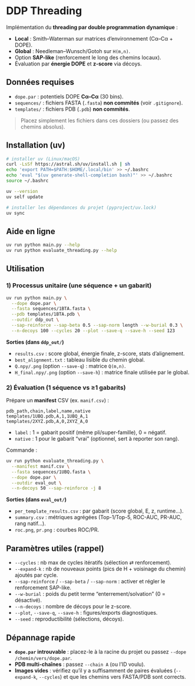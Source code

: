 # DDP Threading

Implémentation du **threading par double programmation dynamique** :

* **Local** : Smith–Waterman sur matrices d’environnement (Cα–Cα + DOPE).
* **Global** : Needleman–Wunsch/Gotoh sur `H(m,n)`.
* Option **SAP-like** (renforcement le long des chemins locaux).
* Évaluation par **énergie DOPE** et **z-score** via décoys.

## Données requises

* `dope.par` : potentiels DOPE **Cα–Cα** (30 bins).
* `sequences/` : fichiers FASTA (`.fasta`) **non commités** (voir `.gitignore`).
* `templates/` : fichiers PDB (`.pdb`) **non commités**.

> Placez simplement les fichiers dans ces dossiers (ou passez des chemins absolus).

## Installation (uv)

```bash
# installer uv (Linux/macOS)
curl -LsSf https://astral.sh/uv/install.sh | sh
echo 'export PATH=$PATH:$HOME/.local/bin' >> ~/.bashrc
echo 'eval "$(uv generate-shell-completion bash)"' >> ~/.bashrc
source ~/.bashrc

uv --version
uv self update

# installer les dépendances du projet (pyproject/uv.lock)
uv sync
```

## Aide en ligne

```bash
uv run python main.py --help
uv run python evaluate_threading.py --help
```

## Utilisation

### 1) Processus unitaire (une séquence + un gabarit)

```bash
uv run python main.py \
  --dope dope.par \
  --fasta sequences/1BTA.fasta \
  --pdb templates/1BTA.pdb \
  --outdir ddp_out \
  --sap-reinforce --sap-beta 0.5 --sap-norm length --w-burial 0.3 \
  --n-decoys 100 --cycles 20 --plot --save-q --save-h --seed 123
```

**Sorties (dans `ddp_out/`)**

* `results.csv` : score global, énergie finale, z-score, stats d’alignement.
* `best_alignment.txt` : tableau lisible du chemin global.
* `Q.npy/.png` (option `--save-q`) : matrice `Q(m,n)`.
* `H_final.npy/.png` (option `--save-h`) : matrice finale utilisée par le global.

### 2) Évaluation (1 séquence vs ≥1 gabarits)

Prépare un **manifest** CSV (ex. `manif.csv`) :

```csv
pdb_path,chain,label,name,native
templates/1UBQ.pdb,A,1,1UBQ_A,1
templates/2XYZ.pdb,A,0,2XYZ_A,0
```

* `label` : 1 = gabarit positif (même pli/super-famille), 0 = négatif.
* `native` : 1 pour le gabarit “vrai” (optionnel, sert à reporter son rang).

Commande :

```bash
uv run python evaluate_threading.py \
  --manifest manif.csv \
  --fasta sequences/1UBQ.fasta \
  --dope dope.par \
  --outdir eval_out \
  --n-decoys 50 --sap-reinforce -j 8
```

**Sorties (dans `eval_out/`)**

* `per_template_results.csv` : par gabarit (score global, E, z, runtime…).
* `summary.csv` : métriques agrégées (Top-1/Top-5, ROC-AUC, PR-AUC, rang natif…).
* `roc.png`, `pr.png` : courbes ROC/PR.

## Paramètres utiles (rappel)

* `--cycles` : nb max de cycles itératifs (sélection ⇄ renforcement).
* `--expand-k` : nb de nouveaux points (pics de H + voisinage du chemin) ajoutés par cycle.
* `--sap-reinforce` / `--sap-beta` / `--sap-norm` : activer et régler le renforcement SAP-like.
* `--w-burial` : poids du petit terme “enterrement/solvation” (0 = désactivé).
* `--n-decoys` : nombre de décoys pour le z-score.
* `--plot`, `--save-q`, `--save-h` : figures/exports diagnostiques.
* `--seed` : reproductibilité (sélections, décoys).

## Dépannage rapide

* **`dope.par` introuvable** : placez-le à la racine du projet ou passez `--dope /chemin/vers/dope.par`.
* **PDB multi-chaînes** : passez `--chain A` (ou l’ID voulu).
* **Images vides** : vérifiez qu’il y a suffisamment de paires évaluées (`--expand-k`, `--cycles`) et que les chemins vers FASTA/PDB sont corrects.


